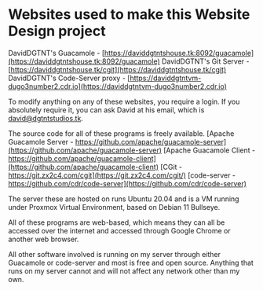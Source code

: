 # Websites used to make this Website Design project

DavidDGTNT's Guacamole - [https://daviddgtntshouse.tk:8092/guacamole](https://daviddgtntshouse.tk:8092/guacamole)
DavidDGTNT's Git Server - [https://daviddgtntshouse.tk/cgit](https://daviddgtntshouse.tk/cgit)
DavidDGTNT's Code-Server proxy - [https://daviddgtntvm-dugo3number2.cdr.io](https://daviddgtntvm-dugo3number2.cdr.io)

To modify anything on any of these websites, you require a login. If you absolutely require it, you can ask David at his email, which is [david@dgtntstudios.tk](mailto:david@dgtntstudios.tk).

The source code for all of these programs is freely available.
[Apache Guacamole Server - https://github.com/apache/guacamole-server](https://github.com/apache/guacamole-server)
[Apache Guacamole Client - https://github.com/apache/guacamole-client](https://github.com/apache/guacamole-client)
[CGit - https://git.zx2c4.com/cgit](https://git.zx2c4.com/cgit/)
[code-server - https://github.com/cdr/code-server](https://github.com/cdr/code-server)

The server these are hosted on runs Ubuntu 20.04 and is a VM running under Proxmox Virtual Environment, based on Debian 11 Bullseye.

All of these programs are web-based, which means they can all be accessed over the internet and accessed through Google Chrome or another web browser.

All other software involved is running on my server through either Guacamole or code-server and most is free and open source. Anything that runs on my server cannot and will not affect any network other than my own.